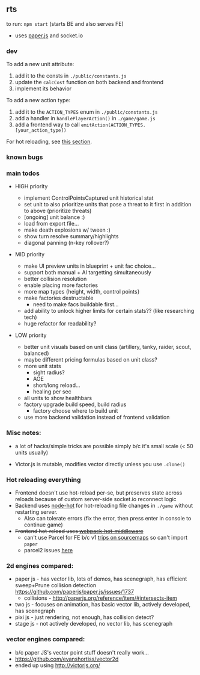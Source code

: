 ## rts

to run: `npm start` (starts BE and also serves FE)

- uses [paper.js](http://paperjs.org/about/) and socket.io

### dev

To add a new unit attribute:

1.  add it to the consts in `./public/constants.js`
2.  update the `calcCost` function on both backend and frontend
3.  implement its behavior

To add a new action type:

1.  add it to the `ACTION_TYPES` enum in `./public/constants.js`
2.  add a handler in `handlePlayerAction()` in `./game/game.js`
3.  add a frontend way to call `emitAction(ACTION_TYPES.[your_action_type])`

For hot reloading, see [this section](./README.md#Hot-reloading-everything).

### known bugs

### main todos

- HIGH priority

  - implement ControlPointsCaptured unit historical stat
  - set unit to also prioritize units that pose a threat to it first in addition to above (prioritize threats)
  - [ongoing] unit balance :)
  - load from export file...
  - make death explosions w/ tween :)
  - show turn resolve summary/highlights
  - diagonal panning (n-key rollover?)

- MID priority

  - make UI preview units in blueprint + unit fac choice...
  - support both manual + AI targetting simultaneously
  - better collision resolution
  - enable placing more factories
  - more map types {height, width, control points}
  - make factories destructable
    - need to make facs buildable first...
  - add ability to unlock higher limits for certain stats?? (like researching tech)
  - huge refactor for readability?

- LOW priority
  - better unit visuals based on unit class (artillery, tanky, raider, scout, balanced)
  - maybe different pricing formulas based on unit class?
  - more unit stats
    - sight radius?
    - AOE
    - short/long reload...
    - healing per sec
  - all units to show healthbars
  - factory upgrade build speed, build radius
    - factory choose where to build unit
  - use more backend validation instead of frontend validation

### Misc notes:

- a lot of hacks/simple tricks are possible simply b/c it's small scale (< 50 units usually)

- Victor.js is mutable, modifies vector directly unless you use `.clone()`

### Hot reloading everything

- Frontend doesn't use hot-reload per-se, but preserves state across reloads because of custom server-side socket.io reconnect logic
- Backend uses [node-hot](https://github.com/mihe/node-hot) for hot-reloading file changes in `./game` without restarting server.
  - Also can tolerate errors (fix the error, then press enter in console to continue game)
- ~~Frontend hot-reload uses [webpack-hot-middleware](https://github.com/webpack-contrib/webpack-hot-middleware/tree/master/example)~~
  - can't use Parcel for FE b/c v1 [trips on sourcemaps](https://github.com/parcel-bundler/parcel/pull/2427) so can't import `paper`
  - parcel2 issues [here](https://github.com/parcel-bundler/parcel/issues/3377)

### 2d engines compared:

- paper js - has vector lib, lots of demos, has scenegraph, has efficient sweep+Prune collision detection https://github.com/paperjs/paper.js/issues/1737
  - collisions - http://paperjs.org/reference/item/#intersects-item
- two js - focuses on animation, has basic vector lib, actively developed, has scenegraph
- pixi js - just rendering, not enough, has collision detect?
- stage js - not actively developed, no vector lib, has scenegraph

### vector engines compared:

- b/c paper JS's vector point stuff doesn't really work...
- https://github.com/evanshortiss/vector2d
- ended up using http://victorjs.org/

